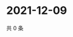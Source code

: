 # 2021-12-09

共 0 条

<!-- BEGIN WEIBO -->
<!-- 最后更新时间 Thu Dec 09 2021 03:10:07 GMT+0800 (China Standard Time) -->

<!-- END WEIBO -->
